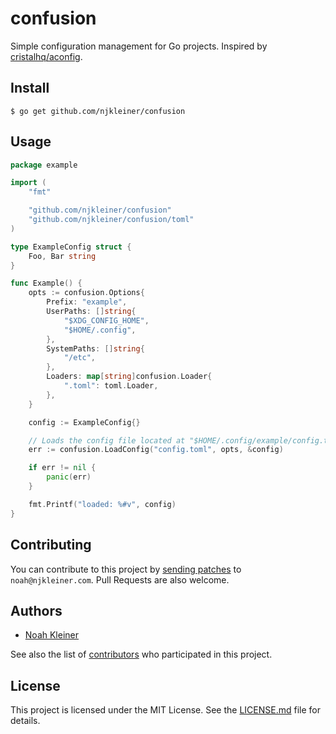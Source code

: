 # confusion

Simple configuration management for Go projects. Inspired by [cristalhq/aconfig](https://github.com/cristalhq/aconfig).

## Install

`$ go get github.com/njkleiner/confusion`

## Usage

```go
package example

import (
    "fmt"

    "github.com/njkleiner/confusion"
    "github.com/njkleiner/confusion/toml"
)

type ExampleConfig struct {
    Foo, Bar string
}

func Example() {
    opts := confusion.Options{
        Prefix: "example",
        UserPaths: []string{
            "$XDG_CONFIG_HOME",
            "$HOME/.config",
        },
        SystemPaths: []string{
            "/etc",
        },
        Loaders: map[string]confusion.Loader{
            ".toml": toml.Loader,
        },
    }

    config := ExampleConfig{}

    // Loads the config file located at "$HOME/.config/example/config.toml"
    err := confusion.LoadConfig("config.toml", opts, &config)

    if err != nil {
        panic(err)
    }

    fmt.Printf("loaded: %#v", config)
}
```

## Contributing

You can contribute to this project by [sending patches](https://git-send-email.io) to `noah@njkleiner.com`. Pull Requests are also welcome.

## Authors

* [Noah Kleiner](https://github.com/njkleiner)

See also the list of [contributors](https://github.com/njkleiner/confusion/contributors) who participated in this project.

## License

This project is licensed under the MIT License. See the [LICENSE.md](LICENSE.md) file for details.
